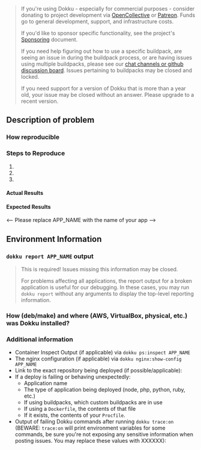 > If you're using Dokku - especially for commercial purposes - consider donating to project development via [OpenCollective](https://opencollective.com/dokku) or [Patreon](https://www.patreon.com/dokku). Funds go to general development, support, and infrastructure costs.
>
> If you'd like to sponsor specific functionality, see the project's [Sponsoring](https://github.com/dokku/.github/blob/master/SPONSORING.md) document.
>
> If you need help figuring out how to use a specific buildpack, are seeing an issue in during the buildpack process, or are having issues using multiple buildpacks, please see our [chat channels or github discussion board](https://dokku.com/docs/getting-started/where-to-get-help/#monitored-locations). Issues pertaining to buildpacks may be closed and locked.
>
> If you need support for a version of Dokku that is more than a year old, your issue may be closed without an answer. Please upgrade to a recent version.

## Description of problem

### How reproducible

### Steps to Reproduce

1.
2.
3.

#### Actual Results

#### Expected Results

<-- Please replace APP_NAME with the name of your app -->

## Environment Information

### `dokku report APP_NAME` output

> This is required! Issues missing this information may be closed.
>
> For problems affecting all applications, the report output for a broken application is useful for our debugging.
> In these cases, you may run `dokku report` without any arguments to display the top-level reporting information.

### How (deb/make) and where (AWS, VirtualBox, physical, etc.) was Dokku installed?

### Additional information

- Container Inspect Output (if applicable) via `dokku ps:inspect APP_NAME`
- The nginx configuration (if applicable) via `dokku nginx:show-config APP_NAME`
- Link to the exact repository being deployed (if possible/applicable):
- If a deploy is failing or behaving unexpectedly:
    - Application name
    - The type of application being deployed (node, php, python, ruby, etc.)
    - If using buildpacks, which custom buildpacks are in use
    - If using a `Dockerfile`, the contents of that file
    - If it exists, the contents of your `Procfile`.
- Output of failing Dokku commands after running `dokku trace:on`
  (BEWARE: `trace:on` will print environment variables for some commands, be sure you're not exposing any sensitive information when posting issues. You may replace these values with XXXXXX):
